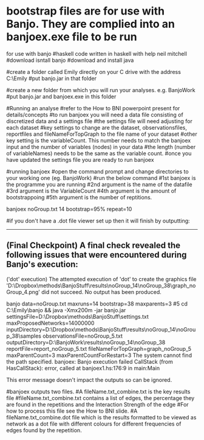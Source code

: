 # bootstrap files are for use with Banjo. They are complied into an banjoex.exe file to be run
for use with banjo
#haskell code written in haskell with help neil mitchell
#download isntall banjo
#download and install java

#create a folder called Emily directly on your C drive with the address C:\Emily
#put banjo.jar in that folder

#create a new folder from which you will run your analyses. e.g. BanjoWork
#put banjo.jar and banjoex.exe in this folder

#Running an analyse
#refer to the How to BNI powerpoint present for details/concepts
#to run banjoex you will need a data file consisting of discretized data and a settings file
#the settings file will need adjusting for each dataset
#key settings to change are the dataset, observationsfiles, reportfiles and fileNameForTopGraph to the file name of your dataset
#other key setting is the variableCount. This number needs to match the banjoex input and the number of variables (nodes) in your data
#the length (number of variableNames) needs to be the same as the variable count.
#once you have updated the settings file you are ready to run banjoex

#running banjoex
#open the command prompt and change directories to your working one (eg. BanjoWork)
#run the below command
#1st banjoex is the programme you are running
#2nd argument is the name of the datafile
#3rd argument is the VariableCount
#4th argument is the amount of bootstrappoing
#5th argument is the number of reptitions.

banjoex noGroup.txt 14 bootstrap=95% repeat=10 

#if you don't have a .dot file viewer set up then it will finish by outputting:

-----------------------------------------------------------------------------
(Final Checkpoint) A final check revealed the following issues that were encountered during Banjo's execution:
-----------------------------------------------------------------------------
('dot' execution) The attempted execution of 'dot' to create the graphics file 'D:\Dropbox\methods\BanjoStuff\results\noGroup_14\noGroup_38\graph_noGroup_4.png' did not succeed. No output has been produced.

banjo data=noGroup.txt maxruns=14 bootstrap=38 maxparents=3 #5
cd C:\Emily\banjo && java -Xmx200m -jar banjo.jar settingsFile=D:\Dropbox\methods\BanjoStuff\settings.txt maxProposedNetworks=14000000 inputDirectory=D:\Dropbox\methods\BanjoStuff\results\noGroup_14\noGroup_38\samples observationsFile=noGroup_5.txt outputDirectory=D:\BanjoWork\results\noGroup_14\noGroup_38 reportFile=report_noGroup_5.txt fileNameForTopGraph=graph_noGroup_5 maxParentCount=3 maxParentCountForRestart=3
The system cannot find the path specified.
banjoex: Banjo execution failed
CallStack (from HasCallStack):
  error, called at banjoex1.hs:176:9 in main:Main
  
 This error message doesn't impact the outputs so can be ignored.
 
#banjoex outputs two files.
#A fileName.txt_combine.txt is the key results file
#fileName.txt_combine.txt contains a list of edges, the percentage they are found in the repetitions and the Interaction Strength of the edge
#For how to process this file see the How to BNI slide.
#A fileName.txt_combine.dot file which is the results formatted to be viewed as network as a dot file with different colours for different frequencies of edges found by the repetition. 






